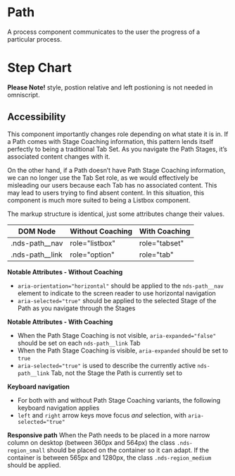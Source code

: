 
# Path

A process component communicates to the user the progress of a particular process.

# Step Chart
**Please Note!** style, postion relative and left postioning is not needed in omniscript.

## Accessibility

This component importantly changes role depending on what state it is in. If a Path comes with Stage Coaching information, this pattern lends itself perfectly to being a traditional Tab Set. As you navigate the Path Stages, it&rsquo;s associated content changes with it.

On the other hand, if a Path doesn&rsquo;t have Path Stage Coaching information, we can no longer use the Tab Set role, as we would effectively be misleading our users because each Tab has no associated content. This may lead to users trying to find absent content. In this situation, this component is much more suited to being a Listbox component.

The markup structure is identical, just some attributes change their values.

|  DOM Node        | Without Coaching  | With Coaching  |
|------------------|-------------------|----------------|
| .nds-path__nav  | role="listbox"    | role="tabset"  |
| .nds-path__link | role="option"     | role="tab"     |



**Notable Attributes - Without Coaching**
- `aria-orientation="horizontal"` should be applied to the `nds-path__nav` element to indicate to the screen reader to use horizontal navigation
- `aria-selected="true"` should be applied to the selected Stage of the Path as you navigate through the Stages

**Notable Attributes - With Coaching**
- When the Path Stage Coaching is not visible, `aria-expanded="false"` should be set on each `nds-path__link` Tab
- When the Path Stage Coaching is visible, `aria-expanded` should be set to `true`
- `aria-selected="true"` is used to describe the currently active `nds-path__link` Tab, not the Stage the Path is currently set to

**Keyboard navigation**
- For both with and without Path Stage Coaching variants, the following keyboard navigation applies
- `left` and `right` arrow keys move focus _and_ selection, with `aria-selected="true"`

**Responsive path**
When the Path needs to be placed in a more narrow column on desktop (between 360px and 564px) the class `.nds-region_small` should be placed on the container so it can adapt. If the container is between 565px and 1280px, the class `.nds-region_medium` should be applied.
